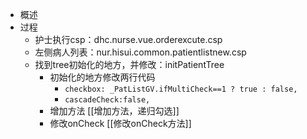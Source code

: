 

- 概述
- 过程
	- 护士执行csp：dhc.nurse.vue.orderexcute.csp
	- 左侧病人列表：nur.hisui.common.patientlistnew.csp
	- 找到tree初始化的地方，并修改：initPatientTree
		- 初始化的地方修改两行代码
			- `checkbox: _PatListGV.ifMultiCheck==1 ? true : false,  `
			- `cascadeCheck:false,`
		- 增加方法  [[增加方法，递归勾选]]
		- 修改onCheck  [[修改onCheck方法]]